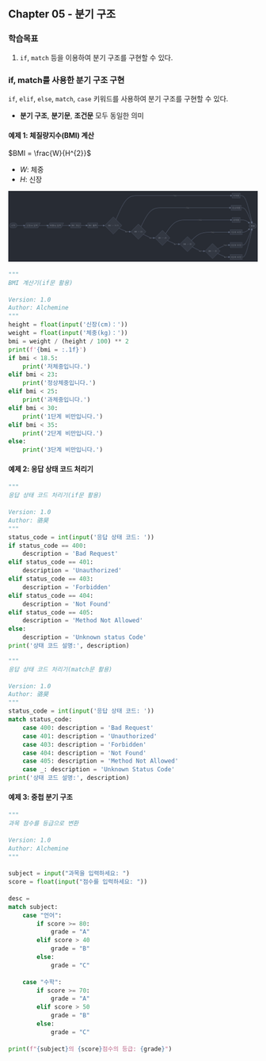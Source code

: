 ## Chapter 05 - 분기 구조

### 학습목표
1. `if`, `match` 등을 이용하여 분기 구조를 구현할 수 있다.

### if, match를 사용한 분기 구조 구현
`if`, `elif`, `else`, `match`, `case` 키워드를 사용하여 분기 구조를 구현할 수 있다.
- **분기 구조**, **분기문**, **조건문** 모두 동일한 의미

#### 예제 1: 체질량지수(BMI) 계산
$BMI = \frac{W}{H^{2}}$
- $W$: 체중
- $H$: 신장

![alt text](image-4.png)

```python
"""
BMI 계산기(if문 활용)

Version: 1.0
Author: Alchemine
"""
height = float(input('신장(cm)：'))
weight = float(input('체중(kg)：'))
bmi = weight / (height / 100) ** 2
print(f'{bmi = :.1f}')
if bmi < 18.5:
    print('저체중입니다.')
elif bmi < 23:
    print('정상체중입니다.')
elif bmi < 25:
    print('과체중입니다.')
elif bmi < 30:
    print('1단계 비만입니다.')
elif bmi < 35:
    print('2단계 비만입니다.')
else:
    print('3단계 비만입니다.')
```

#### 예제 2: 응답 상태 코드 처리기
```python
"""
응답 상태 코드 처리기(if문 활용)

Version: 1.0
Author: 骆昊
"""
status_code = int(input('응답 상태 코드: '))
if status_code == 400:
    description = 'Bad Request'
elif status_code == 401:
    description = 'Unauthorized'
elif status_code == 403:
    description = 'Forbidden'
elif status_code == 404:
    description = 'Not Found'
elif status_code == 405:
    description = 'Method Not Allowed'
else:
    description = 'Unknown status Code'
print('상태 코드 설명:', description)
```

```python
"""
응답 상태 코드 처리기(match문 활용)

Version: 1.0
Author: 骆昊
"""
status_code = int(input('응답 상태 코드: '))
match status_code:
    case 400: description = 'Bad Request'
    case 401: description = 'Unauthorized'
    case 403: description = 'Forbidden'
    case 404: description = 'Not Found'
    case 405: description = 'Method Not Allowed'
    case _: description = 'Unknown Status Code'
print('상태 코드 설명:', description)
```

#### 예제 3: 중첩 분기 구조
```python
"""
과목 점수를 등급으로 변환

Version: 1.0
Author: Alchemine
"""

subject = input("과목을 입력하세요: ")
score = float(input("점수를 입력하세요: "))

desc = 
match subject:
    case "언어":
        if score >= 80:
            grade = "A"
        elif score > 40
            grade = "B"
        else:
            grade = "C"

    case "수학":
        if score >= 70:
            grade = "A"
        elif score > 50
            grade = "B"
        else:
            grade = "C"

print(f"{subject}의 {score}점수의 등급: {grade}")
```
